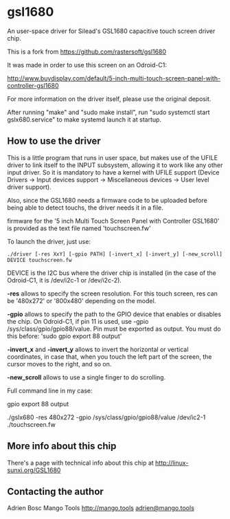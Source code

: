 gsl1680
=======

An user-space driver for Silead's GSL1680 capacitive touch screen driver chip.

This is a fork from https://github.com/rastersoft/gsl1680

It was made in order to use this screen on an Odroid-C1:

http://www.buydisplay.com/default/5-inch-multi-touch-screen-panel-with-controller-gsl1680

For more information on the driver itself, please use the original deposit.

After running "make" and "sudo make install", run "sudo systemctl start gslx680.service" to make systemd launch it at startup.

## How to use the driver ##

This is a little program that runs in user space, but makes use of the UFILE driver to link itself to the INPUT subsystem, allowing it to work like any other input driver. So it is mandatory to have a kernel with UFILE support (Device Drivers -> Input devices support -> Miscellaneous devices -> User level driver support).

Also, since the GSL1680 needs a firmware code to be uploaded before being able to detect touchs, the driver needs it in a file.

firmware for the '5 inch Multi Touch Screen Panel with Controller GSL1680' is provided as the text file named 'touchscreen.fw'

To launch the driver, just use:

	./driver [-res XxY] [-gpio PATH] [-invert_x] [-invert_y] [-new_scroll] DEVICE touchscreen.fw

DEVICE is the I2C bus where the driver chip is installed (in the case of the Odroid-C1, it is /dev/i2c-1 or /dev/i2c-2).

**-res** allows to specify the screen resolution. For this touch screen, res can be '480x272' or '800x480' depending on the model.

**-gpio** allows to specify the path to the GPIO device that enables or disables the chip. On Odroid-C1, if pin 11 is used, use -gpio /sys/class/gpio/gpio88/value. 
Pin must be exported as output. You must do this before: 'sudo gpio export 88 output'

**-invert_x** and **-invert_y** allows to invert the horizontal or vertical coordinates, in case that, when you touch the left part of the screen, the cursor moves to the right, and so on.

**-new_scroll** allows to use a single finger to do scrolling.

Full command line in my case:

gpio export 88 output

./gslx680 -res 480x272 -gpio /sys/class/gpio/gpio88/value /dev/ic2-1 ./touchscreen.fw

## More info about this chip ##

There's a page with technical info about this chip at http://linux-sunxi.org/GSL1680

## Contacting the author ##

Adrien Bosc
Mango Tools
http://mango.tools
adrien@mango.tools
